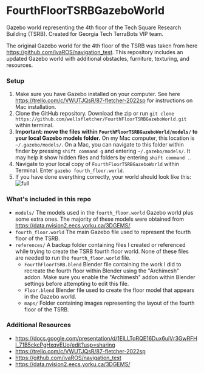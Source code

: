# FourthFloorTSRBGazeboWorld

Gazebo world representing the 4th floor of the Tech Square Research Building (TSRB). Created for Georgia Tech TerraBots VIP team.

The original Gazebo world for the 4th floor of the TSRB was taken from here https://github.com/ivaROS/navigation_test. This repository includes an updated Gazebo world with additional obstacles, furniture, texturing, and resources.

### Setup
1. Make sure you have Gazebo installed on your computer. See here https://trello.com/c/VWUTJQsR/87-fletcher-2022sp for instructions on Mac installation.
2. Clone the GitHub repository. Download the zip or run `git clone https://github.com/wellsfletcher/FourthFloorTSRBGazeboWorld.git` within terminal.
3. **Important: move the files within `FourthFloorTSRBGazeboWorld/models/` to your local Gazebo models folder.** On my Mac computer, this location is `~/.gazebo/models/`. On a Mac, you can navigate to this folder within finder by pressing `shift command g` and entering `~/.gazebo/models/`. It may help it show hidden files and folders by entering `shift command .`.
4. Navigate to your local copy of `FourthFloorTSRBGazeboWorld` within Terminal. Enter `gazebo fourth_floor.world`.
5. If you have done everything correctly, your world should look like this: ![full](https://user-images.githubusercontent.com/30359960/166334726-df1587db-0632-418e-8869-93684d53b0ee.jpg)

### What's included in this repo
- `models/` The models used in the `fourth_floor.world` Gazebo world plus some extra ones. The majority of these models were obtained from https://data.nvision2.eecs.yorku.ca/3DGEMS/.
- `fourth_floor.world` The main Gazebo file used to represent the fourth floor of the TSRB.
- `references/` A backup folder containing files I created or referenced while trying to create the TSRB fourth floor world. None of these files are needed to run the `fourth_floor.world` file.
  - `FourthFloorTSRB.blend` Blender file containing the work I did to recreate the fourth floor within Blender using the "Archimesh" addon. Make sure you enable the "Archimesh" addon within Blender settings before attempting to edit this file.
  - `Floor.blend` Blender file used to create the floor model that appears in the Gazebo world.
  - `maps/` Folder containing images representing the layout of the fourth floor of the TSRB.

### Additional Resources
- https://docs.google.com/presentation/d/1ElLLTqRQE16Dux6uiVr3GwRFHl_71B5ckcPgHxqvEUo/edit?usp=sharing
- https://trello.com/c/VWUTJQsR/87-fletcher-2022sp
- https://github.com/ivaROS/navigation_test
- https://data.nvision2.eecs.yorku.ca/3DGEMS/
